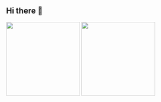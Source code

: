 ## Hi there 👋



  <img height=200 align="center" src="[![Anurag's GitHub stats](https://github-readme-stats.vercel.app/api?username=jacobadev&hide=prs,stars&show_icons=true&theme=catppuccin_mocha&bg_color=00000000)]" />

  <img height=200 align="center" src="https://github-readme-stats.vercel.app/api/top-langs/?username=jacobadev&show_icons=true&theme=catppuccin_mocha&bg_color=00000000&exclude_repo=dotfiles&layout=compact&langs_count=8&card_width=320" />

<!--
**Jacobadev/Jacobadev** is a ✨ _special_ ✨ repository because its `README.md` (this file) appears on your GitHub profile.

Here are some ideas to get you started:

- 🔭 I’m currently working on ...
- 🌱 I’m currently learning ...
- 👯 I’m looking to collaborate on ...
- 🤔 I’m looking for help with ...
- 💬 Ask me about ...
- 📫 How to reach me: ...
- 😄 Pronouns: ...
- ⚡ Fun fact: ...
-->
